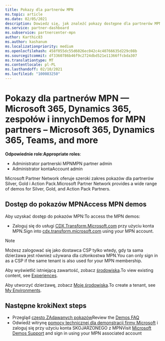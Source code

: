 ```yaml
---
title: Pokazy dla partnerów MPN
ms.topic: article
ms.date: 02/05/2021
description: Dowiedz się, jak znaleźć pokazy dostępne dla partnerów MPN Silver, Gold i Action Pack.
ms.service: partner-dashboard
ms.subservice: partnercenter-mpn
author: Karthic83
ms.author: kashanum
ms.localizationpriority: medium
ms.openlocfilehash: 458f055dc55d6026ec042c4c40766635d229c08b
ms.sourcegitcommit: df3360786b46f9c2724dbd521e11366ffcbda307
ms.translationtype: MT
ms.contentlocale: pl-PL
ms.lasthandoff: 02/10/2021
ms.locfileid: "100083250"
---
```

# <a name="demos-for-mpn-partners--microsoft-365-dynamics-365-teams-and-more"></a><span data-ttu-id="f3ecd-103">Pokazy dla partnerów MPN — Microsoft 365, Dynamics 365, zespołów i innych</span><span class="sxs-lookup"><span data-stu-id="f3ecd-103">Demos for MPN partners – Microsoft 365, Dynamics 365, Teams, and more</span></span>

<span data-ttu-id="f3ecd-104">**Odpowiednie role**:</span><span class="sxs-lookup"><span data-stu-id="f3ecd-104">**Appropriate roles**:</span></span>

- <span data-ttu-id="f3ecd-105">Administrator partnerski MPN</span><span class="sxs-lookup"><span data-stu-id="f3ecd-105">MPN partner admin</span></span>
- <span data-ttu-id="f3ecd-106">Administrator konta</span><span class="sxs-lookup"><span data-stu-id="f3ecd-106">Account admin</span></span>

<span data-ttu-id="f3ecd-107">Microsoft Partner Network oferuje szeroki zakres pokazów dla partnerów Silver, Gold i Action Pack.</span><span class="sxs-lookup"><span data-stu-id="f3ecd-107">Microsoft Partner Network provides a wide range of demos for Silver, Gold, and Action Pack Partners.</span></span>

## <a name="access-mpn-demos"></a><span data-ttu-id="f3ecd-108">Dostęp do pokazów MPN</span><span class="sxs-lookup"><span data-stu-id="f3ecd-108">Access MPN demos</span></span>

<span data-ttu-id="f3ecd-109">Aby uzyskać dostęp do pokazów MPN:</span><span class="sxs-lookup"><span data-stu-id="f3ecd-109">To access the MPN demos:</span></span>

- <span data-ttu-id="f3ecd-110">Zaloguj się do usługi [CDX.Transform.Microsoft.com](https://cdx.transform.microsoft.com/) przy użyciu konta MPN.</span><span class="sxs-lookup"><span data-stu-id="f3ecd-110">Sign into [cdx.transform.microsoft.com](https://cdx.transform.microsoft.com/) using your MPN account.</span></span>

>[!NOTE]
><span data-ttu-id="f3ecd-111">Możesz zalogować się jako dostawca CSP tylko wtedy, gdy ta sama dzierżawa jest również używana dla członkostwa MPN.</span><span class="sxs-lookup"><span data-stu-id="f3ecd-111">You can only sign in as a CSP if the same tenant is also used for your MPN membership.</span></span>

<span data-ttu-id="f3ecd-112">Aby wyświetlić istniejącą zawartość, zobacz [środowiska](https://cdx.transform.microsoft.com/experiences).</span><span class="sxs-lookup"><span data-stu-id="f3ecd-112">To view existing content, see [Experiences](https://cdx.transform.microsoft.com/experiences).</span></span>

<span data-ttu-id="f3ecd-113">Aby utworzyć dzierżawę, zobacz [Moje środowiska](https://cdx.transform.microsoft.com/my-tenants).</span><span class="sxs-lookup"><span data-stu-id="f3ecd-113">To create a tenant, see [My Environments](https://cdx.transform.microsoft.com/my-tenants).</span></span>

## <a name="next-steps"></a><span data-ttu-id="f3ecd-114">Następne kroki</span><span class="sxs-lookup"><span data-stu-id="f3ecd-114">Next steps</span></span>

- <span data-ttu-id="f3ecd-115">Przegląd [często ZAdawanych pokazów](https://cdx.transform.microsoft.com/help/faq)</span><span class="sxs-lookup"><span data-stu-id="f3ecd-115">Review the [Demos FAQ](https://cdx.transform.microsoft.com/help/faq)</span></span>
- <span data-ttu-id="f3ecd-116">Odwiedź witrynę [pomocy technicznej dla demonstracji firmy Microsoft](https://cdx.transform.microsoft.com/submit-request) i zaloguj się przy użyciu konta SKOJARZONEGO z MPN</span><span class="sxs-lookup"><span data-stu-id="f3ecd-116">Visit [Microsoft Demos Support](https://cdx.transform.microsoft.com/submit-request) and sign in using your MPN associated account</span></span>
